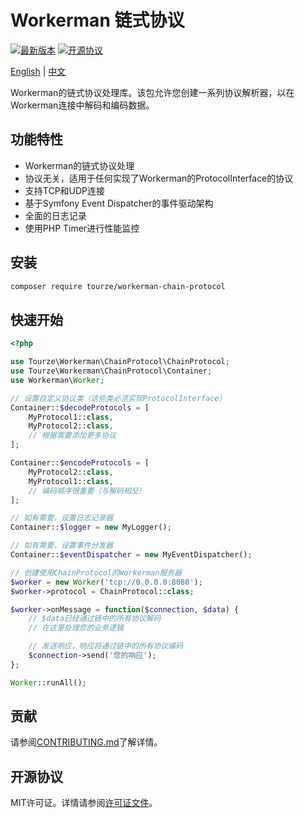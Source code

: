 # Workerman 链式协议

[![最新版本](https://img.shields.io/packagist/v/tourze/workerman-chain-protocol.svg?style=flat-square)](https://packagist.org/packages/tourze/workerman-chain-protocol)
[![开源协议](https://img.shields.io/github/license/tourze/php-monorepo.svg?style=flat-square)](LICENSE)

[English](README.md) | [中文](README.zh-CN.md)

Workerman的链式协议处理库。该包允许您创建一系列协议解析器，以在Workerman连接中解码和编码数据。

## 功能特性

- Workerman的链式协议处理
- 协议无关，适用于任何实现了Workerman的ProtocolInterface的协议
- 支持TCP和UDP连接
- 基于Symfony Event Dispatcher的事件驱动架构
- 全面的日志记录
- 使用PHP Timer进行性能监控

## 安装

```bash
composer require tourze/workerman-chain-protocol
```

## 快速开始

```php
<?php

use Tourze\Workerman\ChainProtocol\ChainProtocol;
use Tourze\Workerman\ChainProtocol\Container;
use Workerman\Worker;

// 设置自定义协议类（这些类必须实现ProtocolInterface）
Container::$decodeProtocols = [
    MyProtocol1::class, 
    MyProtocol2::class,
    // 根据需要添加更多协议
];

Container::$encodeProtocols = [
    MyProtocol2::class,
    MyProtocol1::class,
    // 编码顺序很重要（与解码相反）
];

// 如有需要，设置日志记录器
Container::$logger = new MyLogger();

// 如有需要，设置事件分发器
Container::$eventDispatcher = new MyEventDispatcher();

// 创建使用ChainProtocol的Workerman服务器
$worker = new Worker('tcp://0.0.0.0:8080');
$worker->protocol = ChainProtocol::class;

$worker->onMessage = function($connection, $data) {
    // $data已经通过链中的所有协议解码
    // 在这里处理您的业务逻辑

    // 发送响应，响应将通过链中的所有协议编码
    $connection->send('您的响应');
};

Worker::runAll();
```

## 贡献

请参阅[CONTRIBUTING.md](CONTRIBUTING.md)了解详情。

## 开源协议

MIT许可证。详情请参阅[许可证文件](LICENSE)。
